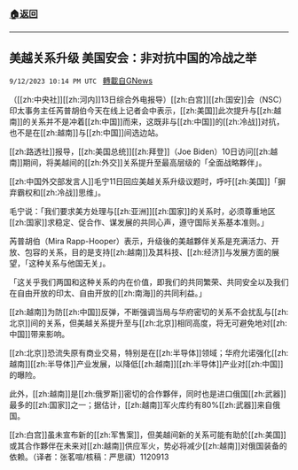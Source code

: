 ###  [:house:返回](README.md)
---


## 美越关系升级 美国安会：非对抗中国的冷战之举
`9/12/2023 10:14 PM UTC ` [轉載自GNews](https://gnews.org/articles/1683981)

（[[zh:中央社]][[zh:河内]]13日综合外电报导）[[zh:白宫]][[zh:国安]]会（NSC）印太事务主任芮普胡伯今天在线上记者会中表示，[[zh:美国]]此次提升与[[zh:越南]]的关系并不是冲着[[zh:中国]]而来，这既非与[[zh:中国]]的[[zh:冷战]]对抗，也不是在[[zh:越南]]与[[zh:中国]]间选边站。

[[zh:路透社]]报导，[[zh:美国总统]][[zh:拜登]]（Joe Biden）10日访问[[zh:越南]]期间，将美越间的[[zh:外交]]关系提升至最高层级的「全面战略夥伴」。

[[zh:中国外交部发言人]]毛宁11日回应美越关系升级议题时，呼吁[[zh:美国]]「摒弃霸权和[[zh:冷战]]思维」。

毛宁说：「我们要求美方处理与[[zh:亚洲]][[zh:国家]]的关系时，必须尊重地区[[zh:国家]]求稳定、促合作、谋发展的共同心声，遵守国际关系基本准则。」

芮普胡伯（Mira Rapp-Hooper）表示，升级後的美越夥伴关系是充满活力、开放、包容的关系，目的是支持[[zh:越南]]及其科技、[[zh:经济]]与发展方面的展望，「这种关系与他国无关」。

「这关乎我们两国和这种关系的内在价值，即我们的共同繁荣、共同安全以及我们在自由开放的印太、自由开放的[[zh:南海]]的共同利益。」

[[zh:越南]]为防[[zh:中国]]反弹，不断强调当局与华府密切的关系不会扰乱与[[zh:北京]]间的关系，但美越关系提升至与[[zh:北京]]相同高度，将无可避免地对[[zh:中国]]带来影响。

[[zh:北京]]恐流失原有商业交易，特别是在[[zh:半导体]]领域；华府允诺强化[[zh:越南]][[zh:半导体]]产业发展，以降低[[zh:越南]][[zh:半导体]]产业对[[zh:中国]]的曝险。

此外，[[zh:越南]]是[[zh:俄罗斯]]密切的合作夥伴，同时也是进口俄国[[zh:武器]]最多的[[zh:国家]]之一；据估计，[[zh:越南]]军火库约有80%[[zh:武器]]来自俄国。

[[zh:白宫]]虽未宣布新的[[zh:军售案]]，但美越间新的关系可能有助於[[zh:美国]]或其合作夥伴在未来对[[zh:越南]]供应军火，势必将减少[[zh:越南]]对俄国装备的依赖。（译者：张茗喧/核稿：严思祺）1120913
